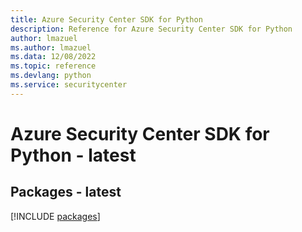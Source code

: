 ```yaml
---
title: Azure Security Center SDK for Python
description: Reference for Azure Security Center SDK for Python
author: lmazuel
ms.author: lmazuel
ms.data: 12/08/2022
ms.topic: reference
ms.devlang: python
ms.service: securitycenter
---
```

# Azure Security Center SDK for Python - latest
## Packages - latest
[!INCLUDE [packages](security-center-index.md)]